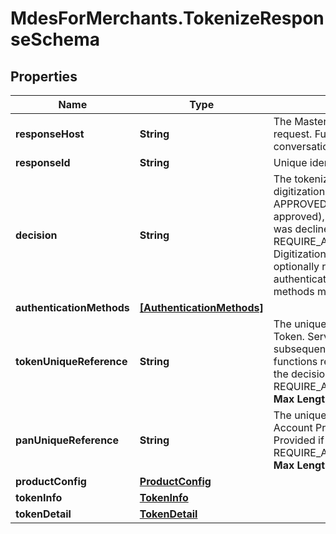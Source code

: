 # MdesForMerchants.TokenizeResponseSchema

## Properties

Name | Type | Description | Notes
------------ | ------------- | ------------- | -------------
**responseHost** | **String** | The MasterCard host that originated the request. Future calls in the same conversation may be routed to this host.   | [optional] 
**responseId** | **String** | Unique identifier for the response.  | [optional] 
**decision** | **String** | The tokenization decision for this digitization request. Must be either APPROVED (Digitization request was approved), DECLINED (Digitization request was declined) OR REQUIRE_ADDITIONAL_AUTHENTICATION Digitization request was approved but optionally requires additional authentication. One or more Authentication methods may be provided).  | [optional] 
**authenticationMethods** | [**[AuthenticationMethods]**](AuthenticationMethods.md) |  | [optional] 
**tokenUniqueReference** | **String** | The unique reference allocated to the new Token. Serves as a unique identifier for all subsequent queries or management functions relating to this Token. Provided if the decision was APPROVED or REQUIRE_ADDITIONAL_AUTHENTICATION.    __Max Length:64__  | [optional] 
**panUniqueReference** | **String** | The unique reference allocated to the Account Primary Account Number. Provided if the decision was APPROVED or REQUIRE_ADDITIONAL_AUTHENTICATION.  __Max Length:64__  | [optional] 
**productConfig** | [**ProductConfig**](ProductConfig.md) |  | [optional] 
**tokenInfo** | [**TokenInfo**](TokenInfo.md) |  | [optional] 
**tokenDetail** | [**TokenDetail**](TokenDetail.md) |  | [optional] 


